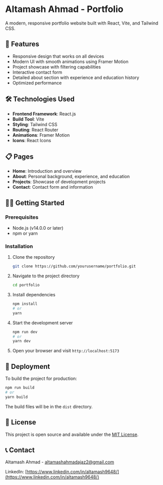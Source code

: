 # Altamash Ahmad - Portfolio

A modern, responsive portfolio website built with React, Vite, and Tailwind CSS.

## 🚀 Features

- Responsive design that works on all devices
- Modern UI with smooth animations using Framer Motion
- Project showcase with filtering capabilities
- Interactive contact form
- Detailed about section with experience and education history
- Optimized performance

## 🛠️ Technologies Used

- **Frontend Framework**: React.js
- **Build Tool**: Vite
- **Styling**: Tailwind CSS
- **Routing**: React Router
- **Animations**: Framer Motion
- **Icons**: React Icons

## 📋 Pages

- **Home**: Introduction and overview
- **About**: Personal background, experience, and education
- **Projects**: Showcase of development projects
- **Contact**: Contact form and information

## 🏃‍♂️ Getting Started

### Prerequisites

- Node.js (v14.0.0 or later)
- npm or yarn

### Installation

1. Clone the repository
   ```bash
   git clone https://github.com/yourusername/portfolio.git
   ```

2. Navigate to the project directory
   ```bash
   cd portfolio
   ```

3. Install dependencies
   ```bash
   npm install
   # or
   yarn
   ```

4. Start the development server
   ```bash
   npm run dev
   # or
   yarn dev
   ```

5. Open your browser and visit `http://localhost:5173`

## 🚢 Deployment

To build the project for production:

```bash
npm run build
# or
yarn build
```

The build files will be in the `dist` directory.

## 📝 License

This project is open source and available under the [MIT License](LICENSE).

## 📞 Contact

Altamash Ahmad - [altamashahmadajaz2@gmail.com](mailto:altamashahmadajaz2@gmail.com)

LinkedIn: [https://www.linkedin.com/in/altamash9648/](https://www.linkedin.com/in/altamash9648/)
